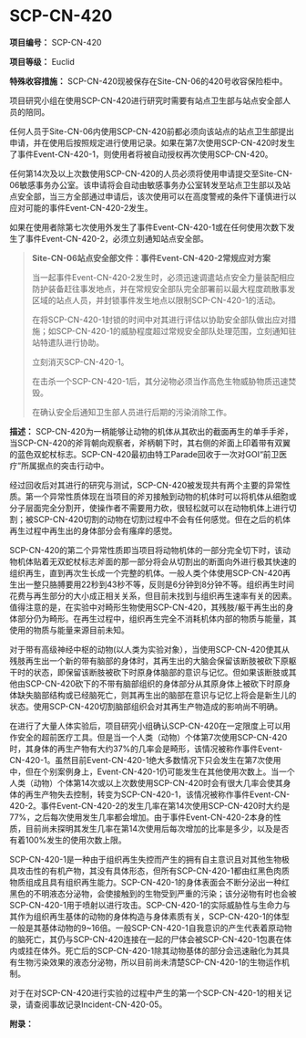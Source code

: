# SCP-CN-420

**项目编号：** SCP-CN-420

**项目等级：** Euclid

**特殊收容措施：** SCP-CN-420现被保存在Site-CN-06的420号收容保险柜中。

项目研究小组在使用SCP-CN-420进行研究时需要有站点卫生部与站点安全部人员的陪同。

任何人员于Site-CN-06内使用SCP-CN-420前都必须向该站点的站点卫生部提出申请，并在使用后按照规定进行使用记录。如果在第7次使用SCP-CN-420时发生了事件Event-CN-420-1，则使用者将被自动授权再次使用SCP-CN-420。

任何第14次及以上次数使用SCP-CN-420的人员必须将使用申请提交至Site-CN-06敏感事务办公室。该申请将会自动由敏感事务办公室转发至站点卫生部以及站点安全部，当三方全部通过申请后，该次使用可以在高度警戒的条件下谨慎进行以应对可能的事件Event-CN-420-2发生。

如果在使用者除第七次使用外发生了事件Event-CN-420-1或在任何使用次数下发生了事件Event-CN-420-2，必须立刻通知站点安全部。


> **Site-CN-06站点安全部文件：事件Event-CN-420-2常规应对方案** 
> 
> 当一起事件Event-CN-420-2发生时，必须迅速调遣站点安全力量装配相应防护装备赶往事发地点，并在常规安全部队完全部署前以最大程度疏散事发区域的站点人员，并封锁事件发生地点以限制SCP-CN-420-1的活动。
> 
> 在将SCP-CN-420-1封锁的时间中对其进行评估以协助安全部队做出应对措施；如SCP-CN-420-1的威胁程度超过常规安全部队处理范围，立刻通知驻站特遣队进行协助。
> 
> 立刻消灭SCP-CN-420-1。
> 
> 在击杀一个SCP-CN-420-1后，其分泌物必须当作高危生物威胁物质迅速焚毁。
> 
> 在确认安全后通知卫生部人员进行后期的污染消除工作。
> 


**描述：** SCP-CN-420为一柄能够让动物的机体从其砍出的截面再生的单手手斧，当SCP-CN-420的斧背朝向观察者，斧柄朝下时，其右侧的斧面上印着带有双翼的蓝色双蛇杖标志。SCP-CN-420最初由特工Parade回收于一次对GOI“前卫医疗”所属据点的突击行动中。

经过回收后对其进行的研究与测试，SCP-CN-420被发现共有两个主要的异常性质。第一个异常性质体现在当项目的斧刃接触到动物的机体时可以将机体从细胞或分子层面完全分割开，使操作者不需要用力砍，很轻松就可以在动物机体上进行切割；被SCP-CN-420切割的动物在切割过程中不会有任何感觉。但在之后的机体再生过程中再生出的身体部分会有瘙痒的感觉。

SCP-CN-420的第二个异常性质即当项目将动物机体的一部分完全切下时，该动物机体贴着无双蛇杖标志斧面的那一部分将会从切割出的断面向外进行极其快速的组织再生，直到再次生长成一个完整的机体。一般人类个体使用SCP-CN-420再生出一整只胳膊要用22秒到43秒不等，反则是6分钟到8分钟不等。组织再生时间花费与再生部分的大小成正相关关系，但目前未找到与组织再生速率有关的因素。值得注意的是，在实验中对畸形生物使用SCP-CN-420，其残肢/躯干再生出的身体部分仍为畸形。在再生过程中，组织再生完全不消耗机体内部的物质与能量，其使用的物质与能量来源目前未知。

对于带有高级神经中枢的动物(以人类为实验对象），当使用SCP-CN-420使其从残肢再生出一个新的带有脑部的身体时，其再生出的大脑会保留该断肢被砍下原躯干时的状态，即保留该断肢被砍下时原身体脑部的意识与记忆。但如果该断肢或其他由SCP-CN-420砍下的不带有脑部组织的身体部分从其原身体上被砍下时原身体缺失脑部结构或已经脑死亡，则其再生出的脑部在意识与记忆上将会是新生儿的状态。使用SCP-CN-420切割脑部组织会对其再生产物造成的影响尚不明确。

在进行了大量人体实验后，项目研究小组确认SCP-CN-420在一定限度上可以用作安全的超前医疗工具。但是当一个人类（动物）个体第7次使用SCP-CN-420时，其身体的再生产物有大约37%的几率会是畸形，该情况被称作事件Event-CN-420-1。虽然目前Event-CN-420-1绝大多数情况下只会发生在第7次使用中，但在个别案例身上，Event-CN-420-1仍可能发生在其他使用次数上。当一个人类（动物）个体第14次或以上次数使用SCP-CN-420时会有很大几率会使其身体的再生产物失去控制，转变为SCP-CN-420-1，该情况被称作事件Event-CN-420-2。事件Event-CN-420-2的发生几率在第14次使用SCP-CN-420时大约是77%，之后每次使用发生几率都会增加。由于事件Event-CN-420-2本身的性质，目前尚未探明其发生几率在第14次使用后每次增加的比率是多少，以及是否有着100%发生的使用次数上限。

SCP-CN-420-1是一种由于组织再生失控而产生的拥有自主意识且对其他生物极具攻击性的有机产物，其没有具体形态，但所有SCP-CN-420-1都由红黑色肉质物质组成且具有组织再生能力。SCP-CN-420-1的身体表面会不断分泌出一种红黑色的不明液态分泌物，会使接触到的生物受到严重的污染；该分泌物有时也会被SCP-CN-420-1用于喷射以进行攻击。SCP-CN-420-1的实际威胁性与生命力与其作为组织再生基体的动物的身体构造与身体素质有关，SCP-CN-420-1的体型一般是其基体动物的9~16倍。一般SCP-CN-420-1自我意识的产生代表着原动物的脑死亡，其仍与SCP-CN-420连接在一起的尸体会被SCP-CN-420-1包裹在体内或挂在体外。死亡后的SCP-CN-420-1除其动物基体的部分会迅速融化为其具有生物污染效果的液态分泌物，所以目前尚未清楚SCP-CN-420-1的生物运作机制。

对于在对SCP-CN-420进行实验的过程中产生的第一个SCP-CN-420-1的相关记录，请查阅事故记录Incident-CN-420-05。

**附录：** 





